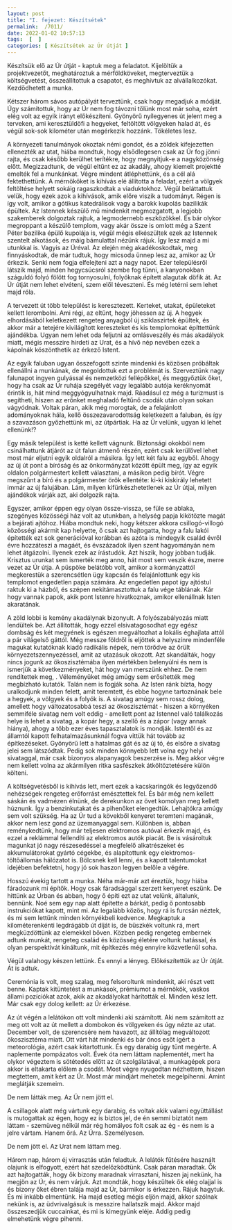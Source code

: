 ```yaml
---
layout: post
title: "I. fejezet: Készítsétek"
permalink:  /7011/ 
date: 2022-01-02 10:57:13
tags:  [  ] 
categories: [ Készítsétek az Úr útját ]
---
```


Készítsük elő az Úr útját - kaptuk meg a feladatot. Kijelöltük a projektvezetőt, meghatároztuk a mérföldköveket, megterveztük a költségvetést, összeállítottuk a csapatot, és meghívtuk az alvállalkozókat. Kezdődhetett a munka. 

Kétszer három sávos autópályát terveztünk, csak hogy megadjuk a módját. Úgy számítottuk, hogy az Úr nem fog távozni tőlünk most már soha, ezért elég volt az egyik irányt előkészíteni. Gyönyörű nyílegyenes út jelent meg a terveken, ami keresztüldöfi a hegyeket, feltöltött völgyeken halad át, és végül sok-sok kilométer után megérkezik hozzánk. Tökéletes lesz.

A környezeti tanulmányok okoztak némi gondot, és a zöldek kifejezetten ellenezték az utat, hiába mondtuk, hogy elsődlegesen csak az Úr fog jönni rajta, és csak később kerülhet terítékre, hogy megnyitjuk-e a nagyközönség előtt. Megizzadtunk, de végül eltűnt ez az akadály, ahogy kiemelt projektté emelték fel a munkánkat. Végre mindent átléphettünk, és a cél alá fektethettünk. A mérnököket is kihívás elé állította a feladat, ezért a völgyek feltöltése helyett sokáig ragaszkodtak a viaduktokhoz. Végül beláttattuk velük, hogy ezek azok a kihívások, amik előre viszik a tudományt. Régen is így volt, amikor a gótikus katedrálisok vagy a barokk kupolás bazilikák épültek. Az Istennek készülő mű mindenkit megmozgatott, a legjobb szakemberek dolgoztak rajtuk, a legmodernebb eszközökkel. És bár olykor megroppant a készülő templom, vagy akár össze is omlott még a Szent Péter bazilika épülő kupolája is, végül mégis elkészültek ezek az Istennek szentelt alkotások, és máig bámulattal nézünk rájuk. Így lesz majd a mi utunkkal is. Vagyis az Úréval. Az elején még akadékoskodtak, meg finnyáskodtak, de már tudtuk, hogy micsoda ünnep lesz az, amikor az Úr érkezik. Senki nem fogja elfelejteni azt a nagy napot. Ezer településről látszik majd, minden hegycsúcsról szembe fog tűnni, a kanyonokban száguldó folyó fölött fog tornyosulni, folyóknak épített alagutak döfik át. Az Úr útját nem lehet elvéteni, szem elől téveszteni. És még letérni sem lehet majd róla.

A tervezett út több települést is keresztezett. Kerteket, utakat, épületeket kellett lerombolni. Ami régi, az eltűnt, hogy jöhessen az új. A hegyek elhordásából keletkezett rengeteg anyagból új sziklaszirtek épültek, és akkor már a tetejére kivilágított kereszteket és kis templomokat építtettünk ajándékba. Ugyan nem lehet oda feljutni az omlásveszély és más akadályok miatt, mégis messzire hirdeti az Urat, és a hívő nép nevében ezek a kápolnák köszönthetik az érkező Istent.

Az egyik faluban ugyan összefogott szinte mindenki és közösen próbáltak ellenállni a munkának, de megoldottuk ezt a problémát is. Szerveztünk nagy falunapot ingyen gulyással és nemzetközi fellépőkkel, és meggyőztük őket, hogy ha csak az Úr ruhája szegélyét vagy legalább autója keréknyomát érintik is, hát mind meggyógyulhatnak majd. Ráadásul ez még a turizmust is segítheti, hiszen az erőnket meghaladó feltűnő csodák után olyan sokan vágyódnak. Voltak páran, akik még morogtak, de a felajánlott adományoknak hála, kellő összezavarodottság keletkezett a faluban, és így a szavazáson győzhettünk mi, az útpártiak. Ha az Úr velünk, ugyan ki lehet ellenünk!?

Egy másik települést is ketté kellett vágnunk. Biztonsági okokból nem csinálhattunk átjárót az út falun átmenő részén, ezért csak kerülővel lehet most már eljutni egyik oldalról a másikra. Így lett két falu az egyből. Ahogy az új út pont a bíróság és az önkormányzat között épült meg, így az egyik oldalon polgármestert kellett választani, a másikon pedig bírót. Végre megszűnt a bíró és a polgármester örök ellentéte: ki-ki kiskirály lehetett immár az új falujában. Lám, milyen kifürkészhetetlenek az Úr útjai, milyen ajándékok várják azt, aki dolgozik rajta.

Egyszer, amikor éppen egy olyan össze-vissza, se füle se ablaka, szegényes közösségi ház volt az utunkban, a helység papja kikötözte magát a bejárati ajtóhoz. Hiába mondtuk neki, hogy kétszer akkora csillogó-villogó közösségi akármit kap helyette, ő csak azt hajtogatta, hogy a falu lakói építették ezt sok generációval korábban és azóta is mindegyik család évről évre hozzáteszi a magáét, és évszázadok ilyen szent hagyományán nem lehet átgázolni. Ilyenek ezek az írástudók. Azt hiszik, hogy jobban tudják. Krisztus urunkat sem ismerték meg anno, hát most sem veszik észre, merre vezet az Úr útja. A püspöke belátóbb volt, amikor a kormányzattól megkerestük a szerencsétlen ügy kapcsán és felajánlottunk egy kis templomot engedetlen papja számára. Az engedetlen papot így ajtóstul raktuk ki a házból, és szépen nekitámasztottuk a falu vége táblának. Kár hogy vannak papok, akik pont Istenre hivatkoznak, amikor ellenállnak Isten akaratának.

A zöld lobbi is kemény akadálynak bizonyult. A folyószabályozás miatt lendültek be. Azt állították, hogy ezzel elsivatagosodhat egy egész dombság és két megyének is egészen megváltozhat a lokális éghajlata attól a pár világelső gáttól. Még messze földről is eljöttek a helyszínre mindenféle magukat kutatóknak kiadó radikális népek, nem törődve az őrült környezetszennyezéssel, amit az utazásuk okozott. Azt skandálták, hogy nincs jogunk az ökoszisztémába ilyen mértékben belenyúlni és nem is ismerjük a következményeket, hát hogy van merszünk ehhez. De nem rendítettek meg, . Véleményüket még amúgy sem erősítették meg megbízható kutatók. Talán nem is fogják soha. Az Isten ránk bízta, hogy uralkodjunk minden felett, amit teremtett, és ebbe hogyne tartoznának bele a hegyek, a völgyek és a folyók is. A sivatag amúgy sem rossz dolog, amellett hogy változatosabbá teszi az ökoszisztémát - hiszen a környéken semmiféle sivatag nem volt eddig - amellett pont az Istennel való találkozás helye is lehet a sivatag, a kopár hegy, a szellő és a zápor (vagy annak hiánya), ahogy a több ezer éves tapasztalatok is mondják. Istentől és az államtól kapott felhatalmazásunknál fogva vittük hát tovább az építkezéseket. Gyönyörű lett a hatalmas gát és az új tó, és elsőre a sivatag jelei sem látszódtak. Pedig sok minden könnyebb lett volna egy helyi sivataggal, már csak bizonyos alapanyagok beszerzése is. Meg akkor végre nem kellett volna az akármilyen ritka sasfészkek átköltöztetésére külön költeni.

A költségvetésből is kihívás lett, mert ezek a kacskaringók és legyőzendő nehézségek rengeteg erőforrást emésztettek fel. És bár még nem kellett sáskán és vadmézen élnünk, de derekunkon az övet komolyan meg kellett húznunk. Így a benzinkutakat és a pihenőket elengedtük. Lehajtókra amúgy sem volt szükség. Ha az Úr tud a kövekből kenyeret teremteni magának, akkor nem lesz gond az üzemanyaggal sem. Különben is, abban reménykedtünk, hogy már teljesen elektromos autóval érkezik majd, és ezzel a reklámmal  fellendíti az elektromos autók piacát. Be is vásároltuk magunkat jó nagy részesedéssel a megfelelő alkatrészeket és akkumulátorokat gyártó cégekbe, és alapítottunk egy elektromos-töltőállomás hálózatot is. Bölcsnek kell lenni, és a kapott talentumokat idejében befektetni, hogy jó sok haszon legyen belőle a végére.

Hosszú évekig tartott a munka. Néha már-már azt éreztük, hogy hiába fáradozunk mi építők. Hogy csak fáradsággal szerzett kenyeret eszünk. De hittünk az Úrban és abban, hogy ő építi ezt az utat velünk, általunk, bennünk. Noé sem egy nap alatt építette a bárkát, pedig ő pontosabb instrukciókat kapott, mint mi. Az legalább közös, hogy rá is furcsán néztek, és mi sem lettünk minden környékbeli kedvence. Megkaptuk a kilométerenkénti legdrágább út díját is, de büszkék voltunk rá, mert megküzdöttünk az elemekkel bőven. Közben pedig rengeteg embernek adtunk munkát, rengeteg család és közösség életére voltunk hatással, és olyan perspektívát kínáltunk, mit építkezés még ennyire közvetlenül soha. 

Végül valahogy készen lettünk. És ennyi a lényeg. Előkészítettük az Úr útját. Át is adtuk.

Ceremónia is volt, meg szalag, meg felsoroltunk mindenkit, aki részt vett benne. Kaptak kitüntetést a munkások, prémiumot a mérnökök, vaskos állami pozíciókat azok, akik az akadályokat hárították el. Minden kész lett. Már csak egy dolog kellett: az Úr érkezése. 

Az út végén a lelátókon ott volt mindenki aki számított. Aki nem számított az meg ott volt az út mellett a dombokon és völgyeken és úgy nézte az utat. December volt, de szerencsére nem havazott, az állítólag megváltozott ökoszisztéma miatt. Ott várt hát mindenki és bár ónos esőt ígért a meteorológia, azért csak kitartottunk. És egy darabig úgy tűnt megérte. A naplemente pompázatos volt. Évek óta nem láttam naplementét, mert ha olykor végeztem is sötétedés előtt az út szolgálatával, a munkagépek pora akkor is eltakarta előlem a csodát. Most végre nyugodtan nézhettem, hiszen megtettem, amit kért az Úr.  Most már mindjárt mehetek megelpihenni. Amint meglátják szemeim. 

De nem látták meg. Az Úr nem jött el. 

A csillagok alatt még vártunk egy darabig, és voltak akik valami együttállást is mutogattak az égen, hogy ez is biztos jel, de én semmi biztatót nem láttam - szemüveg nélkül már rég homályos folt csak az ég - és nem is a jelre vártam. Hanem őrá. Az Úrra. Személyesen.

De nem jött el. Az Urat nem láttam meg.

Három nap, három éj virrasztás után feladtuk. A lelátók fűtésére használt olajunk is elfogyott, ezért hát szedelőzködtünk. Csak páran maradtak. Ők azt hajtogatták, hogy ők bizony maradnak virrasztani, hiszen jaj nekünk, ha megjön az Úr, és nem várjuk. Azt mondták, hogy készültek ők elég olajjal is és bizony őket ébren talája majd az Úr, bármikor is érkezzen. Rájuk hagytuk. És mi inkább elmentünk. Ha majd esetleg mégis eljön majd, akkor szólnak nekünk is, az üdvrivalgásuk is messzire hallatszik majd. Akkor majd összeszedjük cuccainkat, és mi is kimegyünk eléje. Addig pedig elmehetünk végre pihenni.
